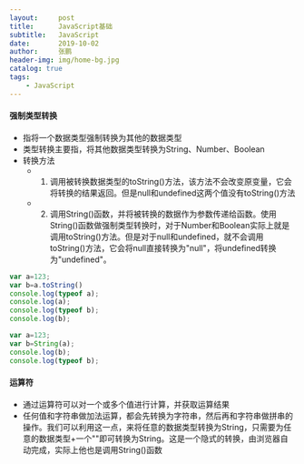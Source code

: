 ```yaml
---
layout:     post 
title:      JavaScript基础
subtitle:   JavaScript
date:       2019-10-02
author:     张鹏
header-img: img/home-bg.jpg
catalog: true   
tags:                         
    - JavaScript
---
```


#### 强制类型转换

- 指将一个数据类型强制转换为其他的数据类型
- 类型转换主要指，将其他数据类型转换为String、Number、Boolean
- 转换方法
   - 1. 调用被转换数据类型的toString()方法，该方法不会改变原变量，它会将转换的结果返回。但是null和undefined这两个值没有toString()方法
   - 2. 调用String()函数，并将被转换的数据作为参数传递给函数。使用String()函数做强制类型转换时，对于Number和Boolean实际上就是调用toString()方法。但是对于null和undefined，就不会调用toString()方法，它会将null直接转换为"null"，将undefined转换为"undefined"。

```JavaScript
var a=123;
var b=a.toString()
console.log(typeof a);
console.log(a);
console.log(typeof b);
console.log(b);

var a=123;
var b=String(a);
console.log(b);
console.log(typeof b);
```

#### 运算符

- 通过运算符可以对一个或多个值进行计算，并获取运算结果
- 任何值和字符串做加法运算，都会先转换为字符串，然后再和字符串做拼串的操作。我们可以利用这一点，来将任意的数据类型转换为String，只需要为任意的数据类型+一个""即可转换为String。这是一个隐式的转换，由浏览器自动完成，实际上他也是调用String()函数